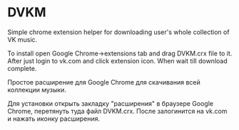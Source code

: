 # DVKM
Simple chrome extension helper for downloading user's whole collection of VK music.

To install open Google Chrome->extensions tab and drag DVKM.crx file to it. 
After just login to vk.com and click extension icon. When wait till download complete.



Простое расширение для Google Chrome для скачивания всей коллекции музыки.

Для установки открыть закладку "расширения" в браузере Google Chrome, перетянуть туда файл DVKM.crx.
После залогинится на vk.com и нажать иконку расширения.
